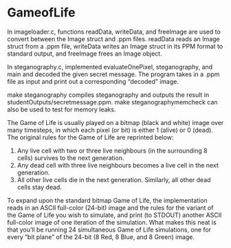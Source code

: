 # GameofLife

In imageloader.c, functions readData, writeData, and freeImage are used to convert between the Image struct and .ppm files. readData reads an Image struct from a .ppm file, writeData writes an Image struct in its PPM format to standard output, and freeImage frees an Image object.

In steganography.c, implemented evaluateOnePixel, steganography, and main and decoded the given secret message. The program takes in a .ppm file as input and print out a corresponding “decoded” image.

make steganography compiles steganography and outputs the result in studentOutputs/secretmessage.ppm. make steganographymemcheck can also be used to test for memory leaks.


The Game of Life is usually played on a bitmap (black and white) image over many timesteps, in which each pixel (or bit) is either 1 (alive) or 0 (dead). The original rules for the Game of Life are reprinted below:

1. Any live cell with two or three live neighbours (in the surrounding 8 cells) survives to the next generation.
2. Any dead cell with three live neighbours becomes a live cell in the next generation.
3. All other live cells die in the next generation. Similarly, all other dead cells stay dead.

To expand upon the standard bitmap Game of Life, the implementation reads in an ASCII full-color (24-bit) image and the rules for the variant of the Game of Life you wish to simulate, and print (to STDOUT) another ASCII full-color image of one iteration of the simulation. What makes this neat is that you’ll be running 24 simultaneous Game of Life simulations, one for every “bit plane” of the 24-bit (8 Red, 8 Blue, and 8 Green) image.



